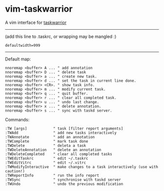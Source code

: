 vim-taskwarrior
===============

A vim interface for [taskwarrior](http://taskwarrior.org)

----

(add this line to .taskrc, or wrapping may be mangled :)

    defaultwidth=999

----

Default map:

```vim
nnoremap <buffer> A ... " add annotation
nnoremap <buffer> D ... " delete task
nnoremap <buffer> a ... " create new task.
nnoremap <buffer> d ... " set the task in current line done.
nnoremap <buffer> <CR>. " show task info.
nnoremap <buffer> m ... " modify current task.
nnoremap <buffer> q ... " quit buffer.
nnoremap <buffer> r ... " clear all completed task.
nnoremap <buffer> u ... " undo last change.
nnoremap <buffer> x ... " delete annotation.
nnoremap <buffer> s ... " sync with taskd server.
```

Commands:
```vim
:TW [args]            " task [filter report arguments]
:TWAdd                " add new tasks interactively
:TWAnnotate           " add an annotation
:TWComplete           " mark task done
:TWDelete             " deleta a task
:TWDeleteAnnotation   " delete an annotation
:TWDeleteCompleted    " clear all completed tasks 
:TWEditTaskrc         " edit ~/.taskrc
:TWEditVitrc          " edit ~/.vitrc
:TWModifyInteractive  " make changes to a task interactively (use with caution!)
:TWReportInfo         " run the info report
:TWSync               " synchronise with taskd server
:TWUndo               " undo the previous modification

```
